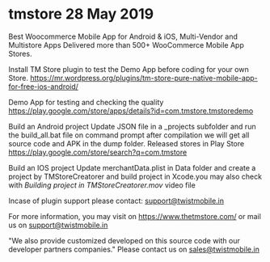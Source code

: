 # tmstore 28 May 2019
Best Woocommerce Mobile App for Android & iOS,
Multi-Vendor and Multistore Apps
Delivered more than 500+ WooCommerce Mobile App Stores.

Install TM Store plugin to test the Demo App before coding for your own Store.
https://mr.wordpress.org/plugins/tm-store-pure-native-mobile-app-for-free-ios-android/

Demo App for testing and checking the quality
https://play.google.com/store/apps/details?id=com.tmstore.tmstoredemo

Build an Android project
Update JSON file in a _projects subfolder and run the build_all.bat file on command prompt after compilation we will get all source code and APK in the dump folder.
Released stores in Play Store
https://play.google.com/store/search?q=com.tmstore

Build an IOS project
Update merchantData.plist in Data folder and create a project by TMStoreCreatorer and build project in Xcode.you may also check with *Building project in TMStoreCreatorer.mov* video file

Incase of plugin support please contact: support@twistmobile.in

For more information, you may visit on https://www.thetmstore.com/ or mail us on support@twistmobile.in

"We also provide customized developed on this source code with our developer partners companies." Please contact us on sales@twistmobile.in
